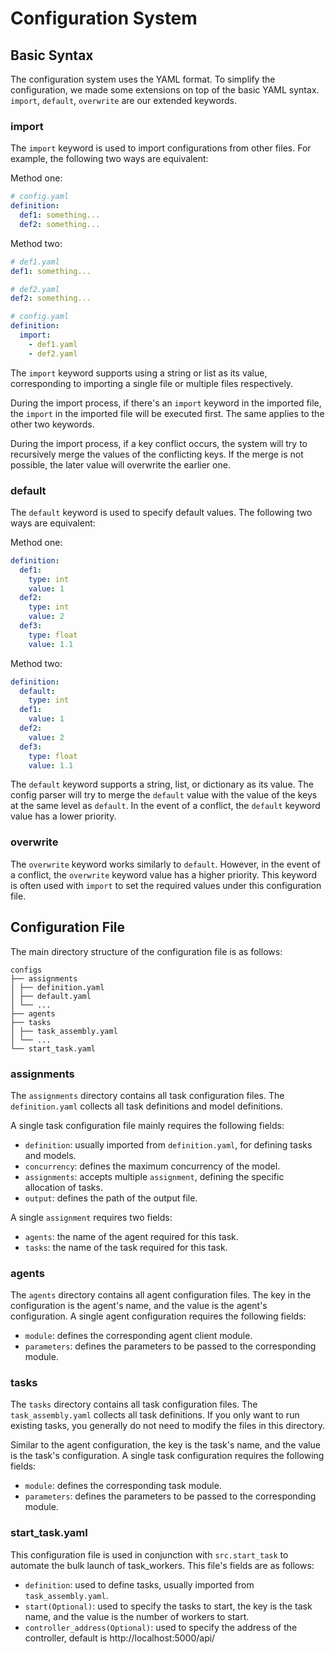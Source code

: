 # Configuration System



## Basic Syntax

The configuration system uses the YAML format. To simplify the configuration, we made some extensions on top of the
basic YAML syntax. `import`, `default`, `overwrite` are our extended keywords.

### import

The `import` keyword is used to import configurations from other files. For example, the following two ways are
equivalent:

Method one:

```yaml
# config.yaml
definition:
  def1: something...
  def2: something...
```

Method two:

```yaml
# def1.yaml
def1: something...

# def2.yaml
def2: something...

# config.yaml
definition:
  import:
    - def1.yaml
    - def2.yaml
```

The `import` keyword supports using a string or list as its value, corresponding to importing a single file or multiple
files respectively.

During the import process, if there's an `import` keyword in the imported file, the `import` in the imported file will
be executed first. The same applies to the other two keywords.

During the import process, if a key conflict occurs, the system will try to recursively merge the values of the
conflicting keys. If the merge is not possible, the later value will overwrite the earlier one.

### default

The `default` keyword is used to specify default values. The following two ways are equivalent:

Method one:

```yaml
definition:
  def1:
    type: int
    value: 1
  def2:
    type: int
    value: 2
  def3:
    type: float
    value: 1.1
```

Method two:

```yaml
definition:
  default:
    type: int
  def1:
    value: 1
  def2:
    value: 2
  def3:
    type: float
    value: 1.1
```

The `default` keyword supports a string, list, or dictionary as its value. The config parser will try to merge
the `default` value with the value of the keys at the same level as `default`. In the event of a conflict, the `default`
keyword value has a lower priority.

### overwrite

The `overwrite` keyword works similarly to `default`. However, in the event of a conflict, the `overwrite` keyword value
has a higher priority. This keyword is often used with `import` to set the required values under this configuration
file.

## Configuration File

The main directory structure of the configuration file is as follows:

```
configs
├── assignments
│ ├── definition.yaml
│ ├── default.yaml
│ └── ...
├── agents
├── tasks
│ ├── task_assembly.yaml
│ └── ...
└── start_task.yaml
```

### assignments

The `assignments` directory contains all task configuration files. The `definition.yaml` collects all task definitions
and model definitions.

A single task configuration file mainly requires the following fields:

- `definition`: usually imported from `definition.yaml`, for defining tasks and models.
- `concurrency`: defines the maximum concurrency of the model.
- `assignments`: accepts multiple `assignment`, defining the specific allocation of tasks.
- `output`: defines the path of the output file.

A single `assignment` requires two fields:

- `agents`: the name of the agent required for this task.
- `tasks`: the name of the task required for this task.

### agents

The `agents` directory contains all agent configuration files. The key in the configuration is the agent's name, and the
value is the agent's configuration. A single agent configuration requires the following fields:

- `module`: defines the corresponding agent client module.
- `parameters`: defines the parameters to be passed to the corresponding module.

### tasks

The `tasks` directory contains all task configuration files. The `task_assembly.yaml` collects all task definitions. If
you only want to run existing tasks, you generally do not need to modify the files in this directory.

Similar to the agent configuration, the key is the task's name, and the value is the task's configuration. A single task
configuration requires the following fields:

- `module`: defines the corresponding task module.
- `parameters`: defines the parameters to be passed to the corresponding module.

### start_task.yaml

This configuration file is used in conjunction with `src.start_task` to automate the bulk launch of task_workers. This
file's fields are as follows:

- `definition`: used to define tasks, usually imported from `task_assembly.yaml`.
- `start(Optional)`: used to specify the tasks to start, the key is the task name, and the value is the number of
  workers to start.
- `controller_address(Optional)`: used to specify the address of the controller, default is http://localhost:5000/api/
